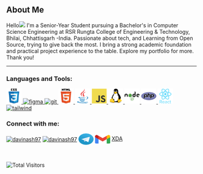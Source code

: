 <!-- Credits for Icons below : https://rahuldkjain.github.io/gh-profile-readme-generator/ -->

<!-- About me -->
## About Me
Hello<a href="#"><img src="https://media.giphy.com/media/hvRJCLFzcasrR4ia7z/giphy.gif" width="20"></a> I'm a Senior-Year Student pursuing a Bachelor's in Computer Science Engineering at RSR Rungta College of Engineering & Technology, Bhilai, Chhattisgarh -India. Passionate about tech, and Learning from Open Source, trying to give back the most. I bring a strong academic foundation and practical project experience to the table. Explore my portfolio for more. Thank you!

<hr>

### Languages and Tools:
<a href="https://www.w3schools.com/css/" target="_blank" rel="noreferrer"> <img src="https://raw.githubusercontent.com/devicons/devicon/master/icons/css3/css3-original-wordmark.svg" alt="css3" width="40" height="40"/> </a> <a href="https://www.figma.com/" target="_blank" rel="noreferrer"> <img src="https://www.vectorlogo.zone/logos/figma/figma-icon.svg" alt="figma" width="40" height="40"/> </a> <a href="https://git-scm.com/" target="_blank" rel="noreferrer"> <img src="https://www.vectorlogo.zone/logos/git-scm/git-scm-icon.svg" alt="git" width="40" height="40"/> </a> <a href="https://www.w3.org/html/" target="_blank" rel="noreferrer"> <img src="https://raw.githubusercontent.com/devicons/devicon/master/icons/html5/html5-original-wordmark.svg" alt="html5" width="40" height="40"/> </a> <a href="https://www.java.com" target="_blank" rel="noreferrer"> <img src="https://raw.githubusercontent.com/devicons/devicon/master/icons/java/java-original.svg" alt="java" width="40" height="40"/> </a> <a href="https://developer.mozilla.org/en-US/docs/Web/JavaScript" target="_blank" rel="noreferrer"> <img src="https://raw.githubusercontent.com/devicons/devicon/master/icons/javascript/javascript-original.svg" alt="javascript" width="40" height="40"/> </a> <a href="https://www.linux.org/" target="_blank" rel="noreferrer"> <img src="https://raw.githubusercontent.com/devicons/devicon/master/icons/linux/linux-original.svg" alt="linux" width="40" height="40"/> </a> <a href="https://nodejs.org" target="_blank" rel="noreferrer"> <img src="https://raw.githubusercontent.com/devicons/devicon/master/icons/nodejs/nodejs-original-wordmark.svg" alt="nodejs" width="40" height="40"/> </a> <a href="https://www.php.net" target="_blank" rel="noreferrer"> <img src="https://raw.githubusercontent.com/devicons/devicon/master/icons/php/php-original.svg" alt="php" width="40" height="40"/> </a> <a href="https://reactjs.org/" target="_blank" rel="noreferrer"> <img src="https://raw.githubusercontent.com/devicons/devicon/master/icons/react/react-original-wordmark.svg" alt="react" width="40" height="40"/> </a> <a href="https://tailwindcss.com/" target="_blank" rel="noreferrer"> <img src="https://www.vectorlogo.zone/logos/tailwindcss/tailwindcss-icon.svg" alt="tailwind" width="40" height="40"/> </a>

### Connect with me:
<a href="https://linkedin.com/in/davinash97" target="blank"><img align="center" src="https://raw.githubusercontent.com/rahuldkjain/github-profile-readme-generator/master/src/images/icons/Social/linked-in-alt.svg" alt="davinash97" height="30" width="40" /></a>
<a href="https://www.leetcode.com/davinash97" target="blank"><img align="center" src="https://raw.githubusercontent.com/rahuldkjain/github-profile-readme-generator/master/src/images/icons/Social/leet-code.svg" alt="davinash97" height="30" width="40" /></a>
<a href="https://t.me/davinash97" target="blank" alt="telgram" ><img src="https://raw.githubusercontent.com/davinash97/davinash97.github.io/master/src/assets/svg/telegram.svg" height="30" width="40" align="center"/></a>
<a href="mailto:davinash97.work@gmail.com" target="blank" alt="telgram" ><img src="https://raw.githubusercontent.com/davinash97/davinash97.github.io/master/src/assets/svg/gmail.svg" height="30" width="40" align="center"/></a>
[XDA](https://forum.xda-developers.com/member.php?u=7782180)

<br>

![Total Visitors](https://visitor-badge.laobi.icu/badge?page_id=davinash97.davinash97)
